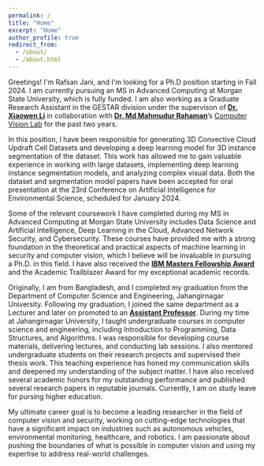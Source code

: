 ```yaml
---
permalink: /
title: "Home"
excerpt: "Home"
author_profile: true
redirect_from: 
  - /about/
  - /about.html
---
```


Greetings! I'm Rafsan Jani, and I'm looking for a Ph.D position starting in Fall 2024. I am currently pursuing an MS in Advanced Computing at Morgan State University, which is fully funded. I am also working as a Graduate Research Assistant in the GESTAR division under the supervison of [**Dr. Xiaowen Li**](https://www.morgan.edu/climate-science/faculty-and-staff/xiaowen-li) in collaboration with [**Dr. Md Mahmudur Rahaman**]( https://www.morgan.edu/computer-science/faculty-and-staff/md-rahman)’s [Computer Vision Lab](https://mdrahmanlab.com/) for the past two years.

In this position, I have been responsible for generating 3D Convective Cloud Updraft Cell Datasets and developing a deep learning model for 3D instance segmentation of the dataset. This work has allowed me to gain valuable experience in working with large datasets, implementing deep learning instance segmentation models, and analyzing complex visual data. Both the dataset and segmentation model papers have been accepted for oral presentation at the 23rd Conference on Artificial Intelligence for Environmental Science, scheduled for January 2024.

Some of the relevant coursework I have completed during my MS in Advanced Computing at Morgan State University includes Data Science and Artificial Intelligence, Deep Learning in the Cloud, Advanced Network Security, and Cybersecurity. These courses have provided me with a strong foundation in the theoretical and practical aspects of machine learning in security and computer vision, which I believe will be invaluable in pursuing a Ph.D. in this field. I have also received the [**IBM Masters Fellowship Award**](https://research.ibm.com/university/awards/masters_fellowship_awardees.html#example2-tab2) and the Academic Trailblazer Award for my exceptional academic records.

Originally, I am from Bangladesh, and I completed my graduation from the Department of Computer Science and Engineering, Jahangirnagar University. Following my graduation, I joined the same department as a Lecturer and later on promoted to an [**Assistant Professor**](https://juniv.edu/teachers/rafsan). During my time at Jahangirnagar University, I taught undergraduate courses in computer science and engineering, including Introduction to Programming, Data Structures, and Algorithms. I was responsible for developing course materials, delivering lectures, and conducting lab sessions. I also mentored undergraduate students on their research projects and supervised their thesis work. This teaching experience has honed my communication skills and deepened my understanding of the subject matter. I have also received several academic honors for my outstanding performance and published several research papers in reputable journals. Currently, I am on study leave for pursing higher education.

My ultimate career goal is to become a leading researcher in the field of computer vision and security, working on cutting-edge technologies that have a significant impact on industries such as autonomous vehicles, environmental monitoring, healthcare, and robotics. I am passionate about pushing the boundaries of what is possible in computer vision and using my expertise to address real-world challenges.